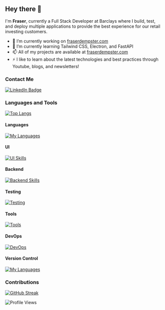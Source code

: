 ## Hey there 👋
I'm **Fraser**, currently a Full Stack Developer at Barclays where I build, test, and deploy multiple applications to provide the best experience for our retail investing customers.

- 🔭 I’m currently working on [fraserdempster.com](fraserdempster.com)
- 🌱 I’m currently learning Tailwind CSS, Electron, and FastAPI
- 📫 All of my projects are available at [fraserdempster.com](fraserdempster.com)
- ⚡ I like to learn about the latest technologies and best practices through Youtube, blogs, and newsletters!

### Contact Me
<div id="badges">
  <a href="https://www.linkedin.com/in/fraser-dempster-0470641ba/">
    <img src="https://img.shields.io/badge/LinkedIn-blue?style=for-the-badge&logo=linkedin&logoColor=white" alt="LinkedIn Badge"/>
  </a>
</div>

### Languages and Tools
[![Top Langs](https://github-readme-stats.vercel.app/api/top-langs/?username=fraser-dempster&layout=compact&theme=vision-friendly-dark)](https://github.com/anuraghazra/github-readme-stats)
#### Languages
[![My Languages](https://skillicons.dev/icons?i=js,ts,java,py&theme=light)](fraserdempster.com)
#### UI
[![UI Skills](https://skillicons.dev/icons?i=angular,react,nextjs,redux,tailwind,bootstrap,css,html&theme=light)](fraserdempster.com)
#### Backend
[![Backend Skills](https://skillicons.dev/icons?i=nodejs,spring,fastapi&theme=light)](fraserdempster.com)
#### Testing
[![Testing](https://skillicons.dev/icons?i=jest,cypress&theme=light)](fraserdempster.com)
#### Tools
[![Tools](https://skillicons.dev/icons?i=vscode,idea,webpack,notion,figma&theme=light)](fraserdempster.com)
#### DevOps
[![DevOps](https://skillicons.dev/icons?i=jenkins,openshift&theme=light)](fraserdempster.com)
#### Version Control
[![My Languages](https://skillicons.dev/icons?i=github,gitlab,bitbucket&theme=light)](fraserdempster.com)

### Contributions
<a style="display: flex; justify: center;" href="https://git.io/streak-stats"><img src="https://github-readme-streak-stats.herokuapp.com?user=fraser-dempster" alt="GitHub Streak" /></a>

![Profile Views](https://komarev.com/ghpvc/?username=fraser-dempster)
